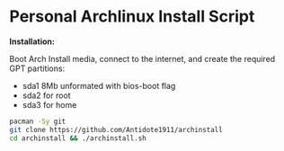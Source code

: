 # Personal Archlinux Install Script  

**Installation:**  

Boot Arch Install media, connect to the internet, and create the required GPT partitions:
- sda1 8Mb unformated with bios-boot flag
- sda2 for root
- sda3 for home

```bash
pacman -Sy git  
git clone https://github.com/Antidote1911/archinstall
cd archinstall && ./archinstall.sh
```
